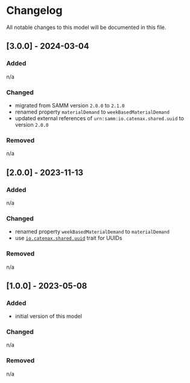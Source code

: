 # Changelog

All notable changes to this model will be documented in this file.

## [3.0.0] - 2024-03-04

### Added

n/a

### Changed

- migrated from SAMM version `2.0.0` to `2.1.0`
- renamed property `materialDemand` to `weekBasedMaterialDemand`
- updated external references of `urn:samm:io.catenax.shared.uuid` to version `2.0.0`

### Removed

n/a

## [2.0.0] - 2023-11-13

### Added

n/a

### Changed

- renamed property `weekBasedMaterialDemand` to `materialDemand`
- use [`io.catenax.shared.uuid`](https://github.com/eclipse-tractusx/sldt-semantic-models/blob/main/io.catenax.shared.uuid/1.0.0/Uuid.ttl) trait for UUIDs

### Removed

n/a

## [1.0.0] - 2023-05-08

### Added

- initial version of this model

### Changed

n/a

### Removed

n/a
